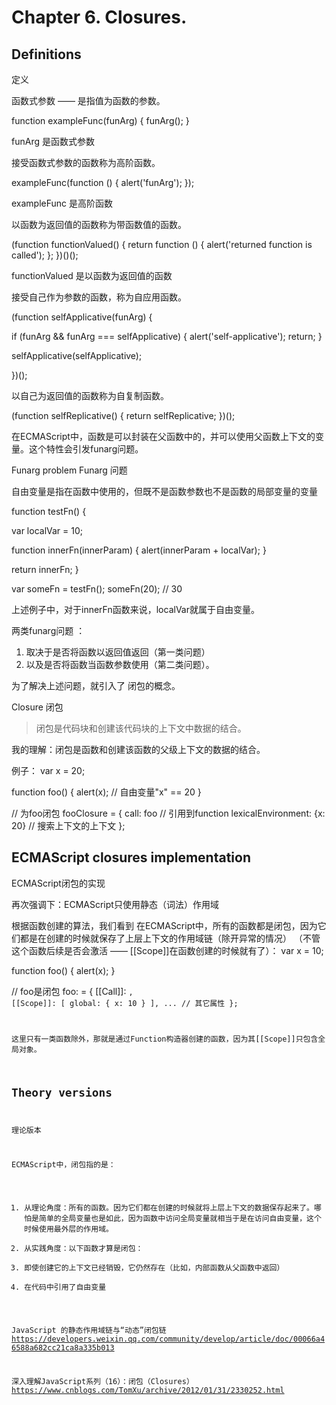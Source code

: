 # Chapter 6. Closures.

## Definitions
定义

函数式参数  —— 是指值为函数的参数。

function exampleFunc(funArg) {
funArg();
}

funArg 是函数式参数

接受函数式参数的函数称为高阶函数。

exampleFunc(function () {
alert('funArg');
});

exampleFunc 是高阶函数

以函数为返回值的函数称为带函数值的函数。

(function functionValued() {
return function () {
alert('returned function is called');
};
})()();

functionValued 是以函数为返回值的函数

接受自己作为参数的函数，称为自应用函数。

(function selfApplicative(funArg) {

if (funArg && funArg === selfApplicative) {
alert('self-applicative');
return;
}

selfApplicative(selfApplicative);

})();

以自己为返回值的函数称为自复制函数。

(function selfReplicative() {
return selfReplicative;
})();

在ECMAScript中，函数是可以封装在父函数中的，并可以使用父函数上下文的变量。这个特性会引发funarg问题。

Funarg problem
Funarg 问题

自由变量是指在函数中使用的，但既不是函数参数也不是函数的局部变量的变量

function testFn() {

var localVar = 10;

function innerFn(innerParam) {
alert(innerParam + localVar);
}

return innerFn;
}

var someFn = testFn();
someFn(20); // 30

上述例子中，对于innerFn函数来说，localVar就属于自由变量。

两类funarg问题 ：
1. 取决于是否将函数以返回值返回（第一类问题）
2. 以及是否将函数当函数参数使用（第二类问题）。

为了解决上述问题，就引入了 闭包的概念。

Closure
闭包

> 闭包是代码块和创建该代码块的上下文中数据的结合。

我的理解：闭包是函数和创建该函数的父级上下文的数据的结合。

例子：
var x = 20;

function foo() {
alert(x); // 自由变量"x" == 20
}

// 为foo闭包
fooClosure = {
call: foo // 引用到function
lexicalEnvironment: {x: 20} // 搜索上下文的上下文
};

## ECMAScript closures implementation
ECMAScript闭包的实现

再次强调下：ECMAScript只使用静态（词法）作用域

根据函数创建的算法，我们看到 在ECMAScript中，所有的函数都是闭包，因为它们都是在创建的时候就保存了上层上下文的作用域链（除开异常的情况） （不管这个函数后续是否会激活 —— [[Scope]]在函数创建的时候就有了）：
var x = 10;

function foo() {
alert(x);
}

// foo是闭包
foo: <FunctionObject> = {
[[Call]]: <code block of foo>,
[[Scope]]: [
global: {
x: 10
}
],
... // 其它属性
};

这里只有一类函数除外，那就是通过Function构造器创建的函数，因为其[[Scope]]只包含全局对象。

## Theory versions
理论版本

ECMAScript中，闭包指的是：
1. 从理论角度：所有的函数。因为它们都在创建的时候就将上层上下文的数据保存起来了。哪怕是简单的全局变量也是如此，因为函数中访问全局变量就相当于是在访问自由变量，这个时候使用最外层的作用域。
2. 从实践角度：以下函数才算是闭包：
1. 即使创建它的上下文已经销毁，它仍然存在（比如，内部函数从父函数中返回）
2. 在代码中引用了自由变量

JavaScript 的静态作用域链与“动态”闭包链
https://developers.weixin.qq.com/community/develop/article/doc/00066a46588a682cc21ca8a335b013 

深入理解JavaScript系列（16）：闭包（Closures） 
https://www.cnblogs.com/TomXu/archive/2012/01/31/2330252.html 
